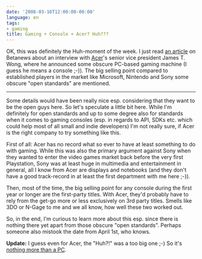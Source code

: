 ```yaml
---
date: '2008-03-16T12:00:00-00:00'
language: en
tags:
- gaming
title: Gaming + Console + Acer? Huh???
---
```



OK, this was definitely the Huh-moment of the week. I just read [an article](http://www.betanews.com/article/Acer_eyes_future_desktop_systems_including_game_machine/1205406937) on Betanews about an interview with [Acer](http://www.acer.com)'s senior vice president James T. Wong, where he announced some obscure PC-based gaming machine (I guess he means a console ;-)). The big selling point compared to established players in the market like Microsoft, Nintendo and Sony some obscure "open standards" are mentioned. 

-------------------------------

Some details would have been really nice esp. considering that they want to be the open guys here. So let's speculate a little bit here. While I'm definitely for open standards and up to some degree also for standards when it comes to gaming consoles (esp. in regards to API, SDKs etc. which could help most of all small and indie developers) I'm not really sure, if Acer is the right company to try something like this. 

First of all: Acer has no record what so ever to have at least something to do with gaming. While this was also the primary argument against Sony when they wanted to enter the video games market back before the very first Playstation, Sony was at least huge in multimedia and entertainment in general, all I know from Acer are displays and notebooks (and they don't have a good track-record in at least the first department with me here ;-)).

Then, most of the time, the big selling point for any console during the first year or longer are the first-party titles. With Acer, they'd probably have to rely from the get-go more or less exclusively on 3rd party titles. Smells like 3DO or N-Gage to me and we all know, how well these two worked out.

So, in the end, I'm curious to learn more about this esp. since there is nothing there yet apart from those obscure "open standards". Perhaps someone also mistook the date from April 1st, who knows.

**Update:** I guess even for Acer, the "Huh?!" was a too big one ;-) So it's [nothing more than a PC](http://www.videogaming247.com/2008/03/20/acer-not-making-console-james-wong-was-wrongly-interpreted/).
